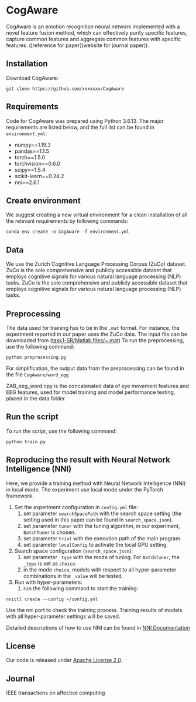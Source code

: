 # CogAware

CogAware is an emotion recognition neural network implemented with a novel feature fusion method, which can effectively purify specific features, capture common features and aggregate common features with specific features. ([reference for paper](website for journal paper)). 


## Installation

Download CogAware:
```
git clone https://github.com/xxxxxxx/CogAware
```

## Requirements

Code for CogAware was prepared using Python 3.6.13. The major requirements are listed below, and the full list can be found in `environment.yml`:
  
- numpy==1.19.3
- pandas==1.1.5
- torch==1.5.0
- torchvision==0.6.0
- scipy==1.5.4
- scikit-learn==0.24.2  
- nni==2.6.1 

## Create environment

We suggest creating a new virtual environment for a clean installation of all the relevant requirements by following commands:

```
conda env create -n CogAware -f environment.yml
```

## Data

We use the Zurich Cognitive Language Processing Corpus (ZuCo) dataset. ZuCo is the sole comprehensive and publicly accessible dataset that employs cognitive signals for various natural language processing (NLP) tasks.
ZuCo is the sole comprehensive and publicly accessible dataset that employs cognitive signals for various natural language processing (NLP) tasks.

## Preprocessing

The data used for training has to be in the `.mat` format. 
For instance, the experiment reported in our paper uses the ZuCo data. The input file can be downloaded from ([task1-SR/Matlab files/~.mat](https://osf.io/q3zws/#!))
To run the preprocessing, use the following command:
```
python preprocessing.py
```
For simplification, the output data from the preprocessing can be found in the file ``CogAware/word_egg``

ZAB_eeg_word.npy is the concatenated data of eye movement features and EEG features, used for model training and model performance testing, placed in the data folder.

## Run the script

To run the script, use the following command:
```
python train.py
```

## Reproducing the result with Neural Network Intelligence (NNI)

Here, we provide a training method with Neural Network Intelligence (NNI) in local mode. The experiment use local mode under the PyTorch framework.

1. Set the experiment configuration in ``config.yml`` file:
   1. set parameter `searchSpacePath` with the search space setting (the setting used in this paper can be found in ``search_space.json``). 
   2. set parameter `tuner` with the tuning algorithm, in our experiment, `BatchTuner` is chosen.
   3. set parameter `trial` with the execution path of the main program.
   4. set parameter `localConfig` to activate the local GPU setting.
2. Search space configuration (``search_space.json``):
   1. set parameter `_type` with the mode of tuning. For `BatchTuner`, the `_type` is set as `choice`.
   2. in the mode `choice`, models with respect to all hyper-parameter combinations in the `_value` will be tested.
3. Run with hyper-parameters:
   1. run the following command to start the training: 
```
nnictl create --config ~/config.yml
```
Use the nni port to check the training process. Training results of models with all hyper-parameter settings will be saved.

Detailed descriptions of how to use NNI can be found in [NNI Documentation](https://nni.readthedocs.io/zh/stable/index.html)

## License

Our code is released under [Apache License 2.0](https://www.apache.org/licenses/LICENSE-2.0).

## Journal

IEEE transactions on affective computing
